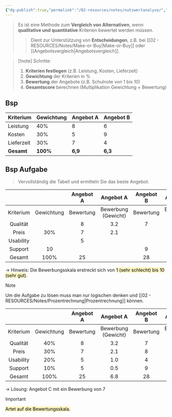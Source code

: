 ```yaml
---
{"dg-publish":true,"permalink":"/02-resources/notes/nutzwertanalyse/","tags":["BWL/formel"],"noteIcon":"","updated":"2025-09-05T10:12:30.985+02:00"}
---
```


>Es ist eine Methode zum **Vergleich von Alternativen**, wenn **qualitative und quantitative** Kriterien bewertet werden müssen.
> 
> > Dient zur Unterstützung von **Entscheidungen**, z.B. bei [[02 - RESOURCES/Notes/Make-or-Buy\|Make-or-Buy]] oder [[Angebotsvergleich\|Angebotsvergleich]].

> [!note] Schritte:
> 
> 1. **Kriterien festlegen** (z.B. Leistung, Kosten, Lieferzeit)
> 2. **Gewichtung** der Kriterien in %
> 3. **Bewertung** der Angebote (z.B. Schulnote von 1 bis 10)
> 4. **Gesamtscore** berechnen (Multiplikation Gewichtung × Bewertung)

## Bsp

| Kriterium  | Gewichtung | Angebot A | Angebot B |
| ---------- | ---------- | --------- | --------- |
| Leistung   | 40%        | 8         | 6         |
| Kosten     | 30%        | 5         | 9         |
| Lieferzeit | 30%        | 7         | 4         |
| **Gesamt** | **100%**   | **6,9**   | **6,3**   |

## Bsp Aufgabe
>Vervollständig die Tabell und ermitteln Sie das beste Angebot.

|           |            | Angebot A |       Angebot A        | Angebot B |       Angebot B        | Angebot C |       Angebot C        |
| :-------: | :--------: | :-------: | :--------------------: | :-------: | :--------------------: | :-------: | :--------------------: |
| Kriterium | Gewichtung | Bewertung | Bewerbung<br>(Gewicht) | Bewertung | Bewerbung<br>(Gewicht) | Bewertung | Bewerbung<br>(Gewicht) |
| Qualität  |            |     8     |          3.2           |     7     |                        |           |          2.8           |
|   Preis   |    30%     |     7     |          2.1           |           |          2.4           |           |          1.8           |
| Usability |            |     5     |                        |           |          0.8           |     9     |                        |
|  Support  |     10     |           |                        |     9     |                        |           |          0.6           |
|  Gesamt   |    100%    |    25     |                        |    28     |                        |    28     |                        |
-> Hinweis: Die Bewerbungsskala erstreckt sich von <mark style="background: #FFF3A3A6;">1 (sehr schlecht) bis 10 (sehr gut)</mark>.


>[!note] 
>Um die Aufgabe zu lösen muss man nur logischen denken und [[02 - RESOURCES/Notes/Prozentrechnung\|Prozentrechnung]] können.

|           |            | Angebot A |       Angebot A        | Angebot B |       Angebot B        | Angebot C |       Angebot C        |
| :-------: | :--------: | :-------: | :--------------------: | :-------: | :--------------------: | :-------: | :--------------------: |
| Kriterium | Gewichtung | Bewertung | Bewerbung<br>(Gewicht) | Bewertung | Bewerbung<br>(Gewicht) | Bewertung | Bewerbung<br>(Gewicht) |
| Qualität  |    40%     |     8     |          3.2           |     7     |          2.8           |     7     |          2.8           |
|   Preis   |    30%     |     7     |          2.1           |     8     |          2.4           |     6     |          1.8           |
| Usability |    20%     |     5     |          1.0           |     4     |          0.8           |     9     |          1.8           |
|  Support  |    10%     |     5     |          0.5           |     9     |          0.9           |     6     |          0.6           |
|  Gesamt   |    100%    |    25     |          6.8           |    28     |          6.9           |    28     |           7            |

-> Lösung: Angebot C mit ein Bewerbung von 7

>[!important] 
><mark style="background: #FFF3A3A6;">Artet auf die Bewertungsskala.</mark>